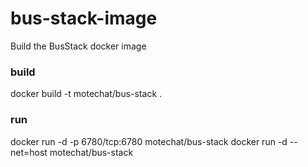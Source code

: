 # bus-stack-image
Build the BusStack docker image

### build

docker build -t motechat/bus-stack .

### run

docker run -d -p 6780/tcp:6780 motechat/bus-stack 
docker run -d --net=host motechat/bus-stack
